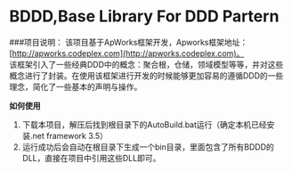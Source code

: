 BDDD,Base Library For DDD Partern
====
###项目说明：
该项目基于ApWorks框架开发，Apworks框架地址：[http://apworks.codeplex.com](http://apworks.codeplex.com)。
<br/>
该框架引入了一些经典DDD中的概念：聚合根，仓储，领域模型等等，并对这些概念进行了封装。在使用该框架进行开发的时候能够更加容易的遵循DDD的一些理念，简化了一些基本的声明与操作。

**如何使用**
1. 下载本项目，解压后找到根目录下的AutoBuild.bat运行（确定本机已经安装.net framework 3.5）
2. 运行成功后会自动在根目录下生成一个bin目录，里面包含了所有BDDD的DLL，直接在项目中引用这些DLL即可。
